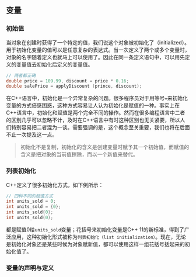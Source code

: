 ## 变量

### 初始值

当对象在创建时获得了一个特定的值，我们说这个对象被初始化了（initialized）。用于初始化变量的值可以是任意复杂的表达式。当一次定义了两个或多个变量时，对象的名字随着定义也就马上可以使用了。因此在同一条定义语句中，可以用先定义的变量值去初始化后定义的变量值。

```cpp
// 两者都正确
double price = 109.99, discount = price * 0.16;
double salePrice = applyDiscount (prince, discount);
```
在C++语言中，初始化是一个异常复杂的问题。很多程序员对于用等号`=`来初始化变量的方式倍感困惑，这种方式容易让人认为初始化是赋值的一种。事实上在C++语言中，初始化和赋值是两个完全不同的操作。然而在很多编程语言中二者的区别几乎可以忽略不计，及时在C++语言中有时这种区别也无关紧要，所以人们特别容易把二者混为一谈。需要强调的是，这个概念至关重要，我们也将在后面不止一次提及这一点。

> 初始化不是复制，初始化的含义是创建变量时赋予其一个初始值，而赋值的含义是把对象的当前值擦除，而以一个新值来替代。


### 列表初始化

C++定义了很多初始化方式，如下例所示：
```cpp
// 四种不同的赋值方式
int units_sold = 0;
int units_sold = {0};
int units_sold{0};
int units_sold(0);
```
都是赋值0给`units_sold`变量；花括号来初始化变量是C++ 11的新标准，得到了广泛应用，这种初始化形式被称为`列表初始化（list initialization）`。现在，无论是初始化对象还是某些时候为对象赋新值，都可以使用这样一组花括号括起来的初始化值了。


### 变量的声明与定义
